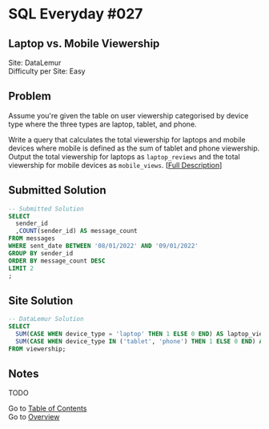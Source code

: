 # SQL Everyday \#027

## Laptop vs. Mobile Viewership

Site: DataLemur\
Difficulty per Site: Easy

## Problem

Assume you're given the table on user viewership categorised by device type where the three types are laptop, tablet, and phone.

Write a query that calculates the total viewership for laptops and mobile devices where mobile is defined as the sum of tablet and phone viewership. Output the total viewership for laptops as `laptop_reviews` and the total viewership for mobile devices as `mobile_views`. [[Full Description](https://datalemur.com/questions/laptop-mobile-viewership)]

## Submitted Solution

```sql
-- Submitted Solution
SELECT 
  sender_id
  ,COUNT(sender_id) AS message_count
FROM messages
WHERE sent_date BETWEEN '08/01/2022' AND '09/01/2022'
GROUP BY sender_id
ORDER BY message_count DESC
LIMIT 2
;
```

## Site Solution

```sql
-- DataLemur Solution 
SELECT 
  SUM(CASE WHEN device_type = 'laptop' THEN 1 ELSE 0 END) AS laptop_views, 
  SUM(CASE WHEN device_type IN ('tablet', 'phone') THEN 1 ELSE 0 END) AS mobile_views 
FROM viewership;
```

## Notes

TODO

Go to [Table of Contents](/README.md#contents)\
Go to [Overview](/README.md)
